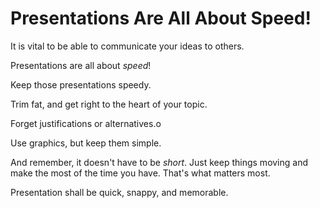 # Presentations Are All About Speed!

It is vital to be able to communicate your ideas to others.

Presentations are all about *speed*!

Keep those presentations speedy.

Trim fat, and get right to the heart of your topic.

Forget justifications or alternatives.o

Use graphics, but keep them simple.

And remember, it doesn't have to be *short*. Just keep things moving and make the most of the time you have. That's what matters most.

Presentation shall be quick, snappy, and memorable.
